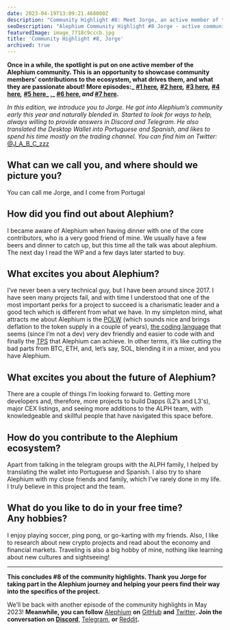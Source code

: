 ```yaml
---
date: 2023-04-19T13:09:21.468000Z
description: "Community Highlight #8: Meet Jorge, an active member of the Alephium community showcasing their contributions, passion, and dedication to the ecosystem."
seoDescription: "Alephium Community Highlight #8 Jorge - active community member showcase. Contributions, passion, and dedication to blockchain ecosystem."
featuredImage: image_7718c9cccb.jpg
title: 'Community Highlight #8, Jorge'
archived: true
---
```


**Once in a while, the spotlight is put on one active member of the Alephium community. This is an opportunity to showcase community members’ contributions to the ecosystem, what drives them, and what they are passionate about! More episodes:_ [#1 here](/news/post/community-highlight-wilhelm-k-llstr-m-aka-oracleuggla-81d3938c5692)_,_ [#2 here](/news/post/community-highlight-2-cgi-bin-c102cc106f19)_,_ [#3 here](/news/post/community-highlight-3-digdug-48a7ec868504)_,_ [#4 here](/news/post/community-highlight-4-montail-e24fd88882a0)_,_ [#5 here](/news/post/community-highlight-5-txn-71c4fd76ffe8)_ ,_ [#6 here](/news/post/community-highlight-6-waldi-zkit-beats-37af1f6df3b8), _and_ [#7 here](/news/post/community-highlight-7-oheka-13d8b4ae025e).**

_In this edition, we introduce you to Jorge. He got into Alephium’s community early this year and naturally blended in. Started to look for ways to help, always willing to provide answers in Discord and Telegram. He also translated the Desktop Wallet into Portuguese and Spanish, and likes to spend his time mostly on the trading channel. You can find him on Twitter:_ [@J_A_B_C_zzz](https://twitter.com/J_A_B_C_zzz)

## **What can we call you, and where should we picture you?**

You can call me Jorge, and I come from Portugal

## How did you find out about Alephium?

I became aware of Alephium when having dinner with one of the core contributors, who is a very good friend of mine. We usually have a few beers and dinner to catch up, but this time all the talk was about alephium. The next day I read the WP and a few days later started to buy.

## What excites you about Alephium?

I’ve never been a very technical guy, but I have been around since 2017. I have seen many projects fail, and with time I understood that one of the most important perks for a project to succeed is a charismatic leader and a good tech which is different from what we have. In my simpleton mind, what attracts me about Alephium is the [POLW](/news/post/tech-talk-1-the-ultimate-guide-to-proof-of-less-work-the-universe-and-everything-ba70644ab301) (which sounds nice and brings deflation to the token supply in a couple of years), [the coding language](https://twitter.com/alephium/status/1643961985841905664) that seems (since I’m not a dev) very dev friendly and easier to code with and finally the [TPS](/news/post/transactions-per-second-tps-f13217a49e39) that Alephium can achieve. In other terms, it’s like cutting the bad parts from BTC, ETH, and, let’s say, SOL, blending it in a mixer, and you have Alephium.

## What excites you about the future of Alephium?

There are a couple of things I’m looking forward to. Getting more developers and, therefore, more projects to build Dapps (L2’s and L3's), major CEX listings, and seeing more additions to the ALPH team, with knowledgeable and skillful people that have navigated this space before.

## How do you contribute to the Alephium ecosystem?

Apart from talking in the telegram groups with the ALPH family, I helped by translating the wallet into Portuguese and Spanish. I also try to share Alephium with my close friends and family, which I’ve rarely done in my life. I truly believe in this project and the team.

## What do you like to do in your free time? Any hobbies?

I enjoy playing soccer, ping pong, or go-karting with my friends. Also, I like to research about new crypto projects and read about the economy and financial markets. Traveling is also a big hobby of mine, nothing like learning about new cultures and sightseeing!

---

**This concludes \#8 of the community highlights. Thank you Jorge for taking part in the Alephium journey and helping your peers find their way into the specifics of the project.**

We’ll be back with another episode of the community highlights in May 2023! **Meanwhile, you can follow** [Alephium](/) **on** [GitHub](https://github.com/alephium/) **and** [Twitter](https://twitter.com/alephium)**. Join the conversation on [Discord](/discord)**, [Telegram](https://t.me/alephiumgroup), **or** [Reddit](https://www.reddit.com/r/alephium)**.**
